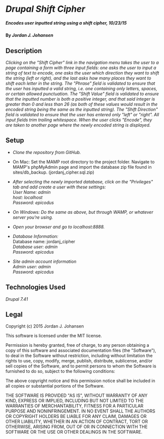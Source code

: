 # _Drupal Shift Cipher_

##### _Encodes user inputted string using a shift cipher, 10/23/15_

#### By _**Jordan J. Johansen**_

## Description

_Clicking on the "Shift Cipher" link in the navigation menu takes the user to a page containing a form with three input fields: one asks the user to input a string of text to encode, one asks the user which direction they want to shift the string (left or right), and the last asks how many places they want to shift each letter in the string.  The "Phrase" field is validated to ensure that the user has inputted a valid string, i.e. one containing only letters, spaces, or certain allowed punctuation.  The "Shift Value" field is validated to ensure that the inputted number is both a positive integer, and that said integer is greater than 0 and less than 26 (as both of these values would result in the encoded string being the same as the inputted string).  The "Shift Direction" field is validated to ensure that the user has entered only "left" or "right".  All input fields trim trailing whitespace.  When the user clicks "Encode", they are taken to another page where the newly encoded string is displayed._

## Setup
* _Clone the repository from GitHub._

* On Mac:
Set the MAMP root directory to the project folder.  Navigate to MAMP's phpMyAdmin page and import the database zip file found in sites/db\_backup. (jordanj\_cipher.sql.zip)

* _After selecting the newly imported database, click on the "Privileges" tab and add create a user with these settings:<br>
User Name: admin<br>
host: localhost<br>
Password: epicodus_

* _On Windows:
Do the same as above, but through WAMP, or whatever server you're using._

* _Open your browser and go to localhost:8888._

* _Database Information:_<br>
Database name: jordanj\_cipher<br>
_Database user: admin_<br>
_Password: epicodus_

* _Site admin account information_<br>
_Admin user: admin_<br>
_Password: epicodus_

## Technologies Used
_Drupal 7.41_

## Legal

Copyright (c) 2015 Jordan J. Johansen

This software is licensed under the MIT license.

Permission is hereby granted, free of charge, to any person obtaining a copy
of this software and associated documentation files (the "Software"), to deal
in the Software without restriction, including without limitation the rights
to use, copy, modify, merge, publish, distribute, sublicense, and/or sell
copies of the Software, and to permit persons to whom the Software is
furnished to do so, subject to the following conditions:

The above copyright notice and this permission notice shall be included in
all copies or substantial portions of the Software.

THE SOFTWARE IS PROVIDED "AS IS", WITHOUT WARRANTY OF ANY KIND, EXPRESS OR
IMPLIED, INCLUDING BUT NOT LIMITED TO THE WARRANTIES OF MERCHANTABILITY,
FITNESS FOR A PARTICULAR PURPOSE AND NONINFRINGEMENT. IN NO EVENT SHALL THE
AUTHORS OR COPYRIGHT HOLDERS BE LIABLE FOR ANY CLAIM, DAMAGES OR OTHER
LIABILITY, WHETHER IN AN ACTION OF CONTRACT, TORT OR OTHERWISE, ARISING FROM,
OUT OF OR IN CONNECTION WITH THE SOFTWARE OR THE USE OR OTHER DEALINGS IN
THE SOFTWARE.
